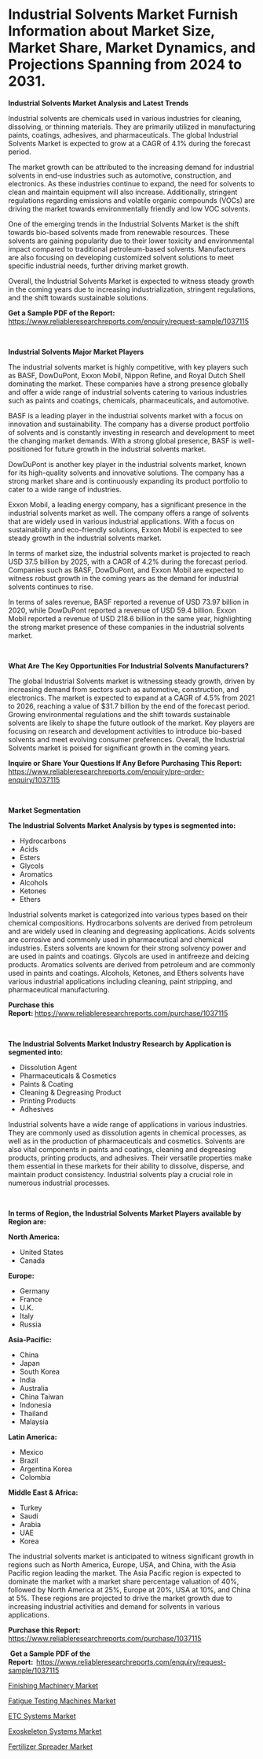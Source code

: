 <p><h1>Industrial Solvents Market Furnish Information about Market Size, Market Share, Market Dynamics, and Projections Spanning from 2024 to 2031.</h1></p><p><strong>Industrial Solvents Market Analysis and Latest Trends</strong></p>
<p><p>Industrial solvents are chemicals used in various industries for cleaning, dissolving, or thinning materials. They are primarily utilized in manufacturing paints, coatings, adhesives, and pharmaceuticals. The global Industrial Solvents Market is expected to grow at a CAGR of 4.1% during the forecast period. </p><p>The market growth can be attributed to the increasing demand for industrial solvents in end-use industries such as automotive, construction, and electronics. As these industries continue to expand, the need for solvents to clean and maintain equipment will also increase. Additionally, stringent regulations regarding emissions and volatile organic compounds (VOCs) are driving the market towards environmentally friendly and low VOC solvents.</p><p>One of the emerging trends in the Industrial Solvents Market is the shift towards bio-based solvents made from renewable resources. These solvents are gaining popularity due to their lower toxicity and environmental impact compared to traditional petroleum-based solvents. Manufacturers are also focusing on developing customized solvent solutions to meet specific industrial needs, further driving market growth.</p><p>Overall, the Industrial Solvents Market is expected to witness steady growth in the coming years due to increasing industrialization, stringent regulations, and the shift towards sustainable solutions.</p></p>
<p><strong>Get a Sample PDF of the Report:&nbsp;</strong> <a href="https://www.reliableresearchreports.com/enquiry/request-sample/1037115">https://www.reliableresearchreports.com/enquiry/request-sample/1037115</a></p>
<p>&nbsp;</p>
<p><strong>Industrial Solvents Major Market Players</strong></p>
<p><p>The industrial solvents market is highly competitive, with key players such as BASF, DowDuPont, Exxon Mobil, Nippon Refine, and Royal Dutch Shell dominating the market. These companies have a strong presence globally and offer a wide range of industrial solvents catering to various industries such as paints and coatings, chemicals, pharmaceuticals, and automotive.</p><p>BASF is a leading player in the industrial solvents market with a focus on innovation and sustainability. The company has a diverse product portfolio of solvents and is constantly investing in research and development to meet the changing market demands. With a strong global presence, BASF is well-positioned for future growth in the industrial solvents market.</p><p>DowDuPont is another key player in the industrial solvents market, known for its high-quality solvents and innovative solutions. The company has a strong market share and is continuously expanding its product portfolio to cater to a wide range of industries.</p><p>Exxon Mobil, a leading energy company, has a significant presence in the industrial solvents market as well. The company offers a range of solvents that are widely used in various industrial applications. With a focus on sustainability and eco-friendly solutions, Exxon Mobil is expected to see steady growth in the industrial solvents market.</p><p>In terms of market size, the industrial solvents market is projected to reach USD 37.5 billion by 2025, with a CAGR of 4.2% during the forecast period. Companies such as BASF, DowDuPont, and Exxon Mobil are expected to witness robust growth in the coming years as the demand for industrial solvents continues to rise.</p><p>In terms of sales revenue, BASF reported a revenue of USD 73.97 billion in 2020, while DowDuPont reported a revenue of USD 59.4 billion. Exxon Mobil reported a revenue of USD 218.6 billion in the same year, highlighting the strong market presence of these companies in the industrial solvents market.</p></p>
<p>&nbsp;</p>
<p><strong>What Are The Key Opportunities For Industrial Solvents Manufacturers?</strong></p>
<p><p>The global Industrial Solvents market is witnessing steady growth, driven by increasing demand from sectors such as automotive, construction, and electronics. The market is expected to expand at a CAGR of 4.5% from 2021 to 2026, reaching a value of $31.7 billion by the end of the forecast period. Growing environmental regulations and the shift towards sustainable solvents are likely to shape the future outlook of the market. Key players are focusing on research and development activities to introduce bio-based solvents and meet evolving consumer preferences. Overall, the Industrial Solvents market is poised for significant growth in the coming years.</p></p>
<p><strong>Inquire or Share Your Questions If Any Before Purchasing This Report:</strong> <a href="https://www.reliableresearchreports.com/enquiry/pre-order-enquiry/1037115">https://www.reliableresearchreports.com/enquiry/pre-order-enquiry/1037115</a></p>
<p>&nbsp;</p>
<p><strong>Market Segmentation</strong></p>
<p><strong>The Industrial Solvents Market Analysis by types is segmented into:</strong></p>
<p><ul><li>Hydrocarbons</li><li>Acids</li><li>Esters</li><li>Glycols</li><li>Aromatics</li><li>Alcohols</li><li>Ketones</li><li>Ethers</li></ul></p>
<p><p>Industrial solvents market is categorized into various types based on their chemical compositions. Hydrocarbons solvents are derived from petroleum and are widely used in cleaning and degreasing applications. Acids solvents are corrosive and commonly used in pharmaceutical and chemical industries. Esters solvents are known for their strong solvency power and are used in paints and coatings. Glycols are used in antifreeze and deicing products. Aromatics solvents are derived from petroleum and are commonly used in paints and coatings. Alcohols, Ketones, and Ethers solvents have various industrial applications including cleaning, paint stripping, and pharmaceutical manufacturing.</p></p>
<p><strong>Purchase this Report:&nbsp;</strong><a href="https://www.reliableresearchreports.com/purchase/1037115">https://www.reliableresearchreports.com/purchase/1037115</a></p>
<p>&nbsp;</p>
<p><strong>The Industrial Solvents Market Industry Research by Application is segmented into:</strong></p>
<p><ul><li>Dissolution Agent</li><li>Pharmaceuticals & Cosmetics</li><li>Paints & Coating</li><li>Cleaning & Degreasing Product</li><li>Printing Products</li><li>Adhesives</li></ul></p>
<p><p>Industrial solvents have a wide range of applications in various industries. They are commonly used as dissolution agents in chemical processes, as well as in the production of pharmaceuticals and cosmetics. Solvents are also vital components in paints and coatings, cleaning and degreasing products, printing products, and adhesives. Their versatile properties make them essential in these markets for their ability to dissolve, disperse, and maintain product consistency. Industrial solvents play a crucial role in numerous industrial processes.</p></p>
<p>&nbsp;</p>
<p><strong>In terms of Region, the Industrial Solvents Market Players available by Region are:</strong></p>
<p>
    <p> <strong> North America: </strong>
        <ul>
            <li>United States</li>
            <li>Canada</li>
        </ul>
        </p> 
    <p> <strong> Europe: </strong>
        <ul>
            <li>Germany</li>
            <li>France</li>
            <li>U.K.</li>
            <li>Italy</li>
            <li>Russia</li>
        </ul>
        </p> 
    <p> <strong> Asia-Pacific: </strong>
        <ul>
            <li>China</li>
            <li>Japan</li>
            <li>South Korea</li>
            <li>India</li>
            <li>Australia</li>
            <li>China Taiwan</li>
            <li>Indonesia</li>
            <li>Thailand</li>
            <li>Malaysia</li>
        </ul>
        </p> 
    <p> <strong> Latin America: </strong>
        <ul>
            <li>Mexico</li>
            <li>Brazil</li>
            <li>Argentina Korea</li>
            <li>Colombia</li>
        </ul>
        </p> 
    <p> <strong> Middle East & Africa: </strong>
        <ul>
            <li>Turkey</li>
            <li>Saudi</li>
            <li>Arabia</li>
            <li>UAE</li>
            <li>Korea</li>
        </ul>
    </p>
    </p>
<p><p>The industrial solvents market is anticipated to witness significant growth in regions such as North America, Europe, USA, and China, with the Asia Pacific region leading the market. The Asia Pacific region is expected to dominate the market with a market share percentage valuation of 40%, followed by North America at 25%, Europe at 20%, USA at 10%, and China at 5%. These regions are projected to drive the market growth due to increasing industrial activities and demand for solvents in various applications.</p></p>
<p><strong>Purchase this Report: </strong><a href="https://www.reliableresearchreports.com/purchase/1037115">https://www.reliableresearchreports.com/purchase/1037115</a></p>
<p>&nbsp;<strong>Get a Sample PDF of the Report:&nbsp;&nbsp;</strong><a href="https://www.reliableresearchreports.com/enquiry/request-sample/1037115">https://www.reliableresearchreports.com/enquiry/request-sample/1037115</a></p>
<p><strong></strong></p>
<p><p><a href="https://medium.com/@nicolabailey67/finishing-machinery-market-exploring-market-share-market-trends-and-future-growth-5ea6894a6257">Finishing Machinery Market</a></p><p><a href="https://medium.com/@nicolabailey67/fatigue-testing-machines-market-size-market-outlook-and-market-forecast-2024-to-2031-4d598155385b">Fatigue Testing Machines Market</a></p><p><a href="https://medium.com/@nicolabailey67/etc-systems-market-research-report-its-history-and-forecast-2024-to-2031-c0bbc46cd269">ETC Systems Market</a></p><p><a href="https://medium.com/@nicolabailey67/exoskeleton-systems-market-trends-and-market-analysis-forecasted-for-period-2024-2031-b345f2164bea">Exoskeleton Systems Market</a></p><p><a href="https://medium.com/@nicolabailey67/fertilizer-spreader-market-the-key-to-successful-business-strategy-forecast-till-2031-098054bf079c">Fertilizer Spreader Market</a></p></p>